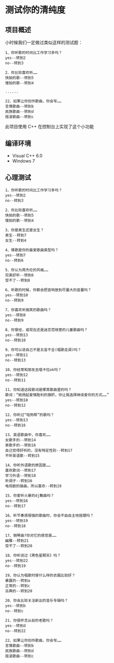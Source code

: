 # 测试你的清纯度

## 项目概述

小时候我们一定做过类似这样的测试题：

	1、你听歌的时间比工作学习多吗？
	yes--转到2
	no--转到3

	2、你比较喜欢听……
	快拍的歌--转到5
	慢拍的歌--转到4

	......

	22、如果让你创作歌曲，你会写……
	言情歌曲--转到b
	民族歌曲--转到d
	摇滚歌曲--转到c

此项目使用 C++ 在控制台上实现了这个小功能

## 编译环境

- Visual C++ 6.0
- Windows 7

## 心理测试

	1、你听歌的时间比工作学习多吗？
	yes--转到2
	no--转到3

	2、你比较喜欢听……
	快拍的歌--转到5
	慢拍的歌--转到4

	3、你是男生还是女生？
	男生--转到7
	女生--转到4

	4、情歌是你的最爱歌曲类型吗？
	yes--转到7
	no--转到6

	5、你认为周杰伦的风格……
	完美好听--转到6
	受不了--转到8

	6、听歌的时候，你都会把音响放到尽量大的音量吗？
	yes--转到10
	no--转到9

	7、你喜欢听搞笑的歌曲吗？
	yes--转到8
	no--转到9

	8、你曾经，或现在还是迷恋范晓萱的儿童歌曲吗？
	yes--转到13
	no--转到10

	9、你可以说自己不是五音不全(唱歌走调)吗？
	yes--转到11
	no--转到13

	10、你经常和朋友去唱卡拉ok吗？
	yes--转到12
	no--转到11

	11、你知道这段歌词是哪首歌曲里的吗？
	歌词：“她扬起爱情胜利的旗帜，你让我选择继续爱你的方式……”
	yes--转到18
	no--转到12

	12、你听过“哈狗帮”的歌吗？
	yes--转到13
	no--转到16

	13、英语歌曲中，你喜欢……
	女歌手的--转到14
	男歌手的--转到16
	自己觉得好听的，没有特定性别--转到17
	不听英语歌--转到15

	14、你听外语歌的原因是……
	喜欢歌词--转到17
	学习外语--转到18
	听调子--转到16
	电视剧的插曲，所以喜欢--转到19

	15、你爱听火暴的dj舞曲吗？
	yes--转到16
	no--转到17

	16、听节奏感很强的歌曲时，你会不由自主地摇摆吗？
	yes--转到19
	no--转到18

	17、钢琴曲?你对它的感觉是……
	幽雅--转到21
	受不了--转到20

	18、你听说过《黑色星期天》吗？
	yes--转到22
	no--转到19

	19、你认为唱歌时穿什么样的衣服比较好？
	暴露的--转到a
	正常的--转到c
	古典的--转到20

	20、你会比较关注新出的音乐专辑吗？
	yes--转到b
	no--转到c

	21、你很怀念从前的老歌吗？
	yes--转到d
	no--转到22

	22、如果让你创作歌曲，你会写……
	言情歌曲--转到b
	民族歌曲--转到d
	摇滚歌曲--转到c
